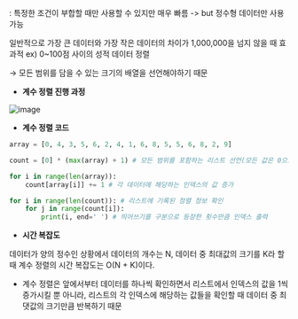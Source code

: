 : 특정한 조건이 부합할 때만 사용할 수 있지만 매우 빠름 -> but 정수형 데이터만 사용 가능

일반적으로 가장 큰 데이터와 가장 작은 데이터의 차이가 1,000,000을 넘지 않을 때 효과적 ex) 0~100점 사이의 성적 데이터 정렬

→ 모든 범위를 담을 수 있는 크기의 배열을 선언해야하기 때문

- **계수 정렬 진행 과정**
  
![image](https://github.com/2024-Computer-Science/2024-Computer-Science/assets/78026977/7e3d9786-c48e-480e-b9f8-04a53bf6a4a5)


- **계수 정렬 코드**

```python
array = [0, 4, 3, 5, 6, 2, 4, 1, 6, 8, 5, 5, 6, 8, 2, 9]

count = [0] * (max(array) + 1) # 모든 범위를 포함하는 리스트 선언(모든 값은 0으로 초기화)

for i in range(len(array)):
	count[array[i]] += 1 # 각 데이터에 해당하는 인덱스의 값 증가

for i in range(len(count)): # 리스트에 기록된 정렬 정보 확인
	for j in range(count[i]):
    	print(i, end=' ') # 띄어쓰기를 구분으로 등장한 횟수만큼 인덱스 출력
```

- **시간 복잡도**

데이터가 양의 정수인 상황에서 데이터의 개수는 N, 데이터 중 최대값의 크기를 K라 할 때 계수 정렬의 시간 복잡도는 O(N + K)이다.

- 계수 정렬은 앞에서부터 데이터를 하나씩 확인하면서 리스트에서 인덱스의 값을 1씩 증가시킬 뿐 아니라, 리스트의 각 인덱스에 해당하는 값들을 확인할 때 데이터 중 최댓값의 크기만큼 반복하기 때문
